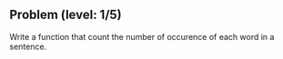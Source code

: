 Problem (level: 1/5)
-------
Write a function that count the number of occurence of each word in a sentence.



